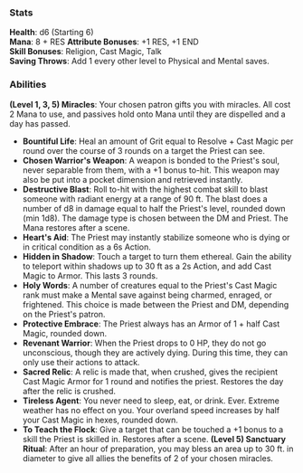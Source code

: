 ### Stats
**Health**: d6 (Starting 6)  
**Mana**: 8 + RES
**Attribute Bonuses**: +1 RES, +1 END  
**Skill Bonuses**:  Religion, Cast Magic, Talk  
**Saving Throws**: Add 1 every other level to Physical and Mental saves.
 
### Abilities
**(Level 1, 3, 5) Miracles**: Your chosen patron gifts you with miracles. All cost 2 Mana to use, and passives hold onto Mana until they are dispelled and a day has passed. 
- **Bountiful Life**: Heal an amount of Grit equal to Resolve + Cast Magic per round over the course of 3 rounds on a target the Priest can see.
- **Chosen Warrior's Weapon**: A weapon is bonded to the Priest's soul, never separable from them, with a +1 bonus to-hit. This weapon may also be put into a pocket dimension and retrieved instantly.
- **Destructive Blast**: Roll to-hit with the highest combat skill to blast someone with radiant energy at a range of 90 ft. The blast does a number of d8 in damage equal to half the Priest's level, rounded down (min 1d8). The damage type is chosen between the DM and Priest. The Mana restores after a scene.
- **Heart's Aid**: The Priest may instantly stabilize someone who is dying or in critical condition as a 6s Action.  
- **Hidden in Shadow**: Touch a target to turn them ethereal. Gain the ability to teleport within shadows up to 30 ft as a 2s Action, and add Cast Magic to Armor. This lasts 3 rounds.
- **Holy Words**: A number of creatures equal to the Priest's Cast Magic rank must make a Mental save against being charmed, enraged, or frightened. This choice is made between the Priest and DM, depending on the Priest's patron.
- **Protective Embrace**: The Priest always has an Armor of 1 + half Cast Magic, rounded down.
- **Revenant Warrior**: When the Priest drops to 0 HP, they do not go unconscious, though they are actively dying. During this time, they can only use their actions to attack. 
- **Sacred Relic**: A relic is made that, when crushed, gives the recipient Cast Magic Armor for 1 round and notifies the priest. Restores the day after the relic is crushed.
- **Tireless Agent**: You never need to sleep, eat, or drink. Ever. Extreme weather has no effect on you. Your overland speed increases by half your Cast Magic in hexes, rounded down.
- **To Teach the Flock**: Give a target that can be touched a +1 bonus to a skill the Priest is skilled in. Restores after a scene.
**(Level 5) Sanctuary Ritual**: After an hour of preparation, you may bless an area up to 30 ft. in diameter to give all allies the benefits of 2 of your chosen miracles.
